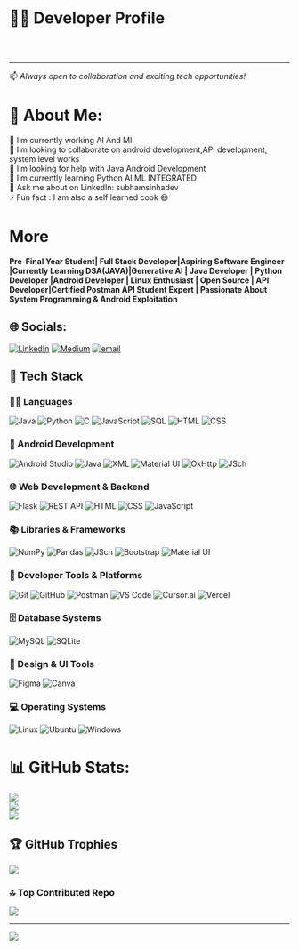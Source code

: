 # 👨‍💻 Developer Profile

<style>
@keyframes slide {
  0% { transform: translateX(100%); }
  100% { transform: translateX(-100%); }
}
.animated-text {
  display: inline-block;
  white-space: nowrap;
  overflow: hidden;
  animation: slide 12s linear infinite;
  font-weight: bold;
  font-size: 18px;
}
</style>

<div class="animated-text">
🚀 Full Stack Developer | 💻 Backend Developer | 🤖 Generative AI Enthusiast | ☕ Java Developer | 🐍 Python Developer | 📱 Android Developer | 🐧 Linux Enthusiast | 🌐 Open Source Contributor | 🔌 API Developer
</div>

---

📫 _Always open to collaboration and exciting tech opportunities!_



# 💫 About Me:
🔭 I’m currently working AI And Ml<br>👯 I’m looking to collaborate on android development,API development, system level works<br>🤝 I’m looking for help with Java Android Development<br>🌱 I’m currently learning Python AI ML INTEGRATED<br>💬 Ask me about on LinkedIn: subhamsinhadev<br>⚡ Fun fact : I am also a self learned cook 😅

# More
**Pre-Final Year Student| Full Stack Developer|Aspiring Software Engineer |Currently Learning DSA(JAVA)|Generative AI | Java Developer | Python Developer |Android Developer | Linux Enthusiast | Open Source | API Developer|Certified Postman API Student Expert |  Passionate About System Programming & Android Exploitation**

## 🌐 Socials:
[![LinkedIn](https://img.shields.io/badge/LinkedIn-%230077B5.svg?logo=linkedin&logoColor=white)](https://linkedin.com/in/subhamsinhadev) [![Medium](https://img.shields.io/badge/Medium-12100E?logo=medium&logoColor=white)](https://medium.com/@subhamsinhadev) [![email](https://img.shields.io/badge/Email-D14836?logo=gmail&logoColor=white)](mailto:subhamsinha9206@gmail.com) 

## 🚀 Tech Stack

### 🧑‍💻 Languages
![Java](https://img.shields.io/badge/Java-007396?style=for-the-badge&logo=openjdk&logoColor=white)
![Python](https://img.shields.io/badge/Python-3776AB?style=for-the-badge&logo=python&logoColor=white)
![C](https://img.shields.io/badge/C-00599C?style=for-the-badge&logo=c&logoColor=white)
![JavaScript](https://img.shields.io/badge/JavaScript-F7DF1E?style=for-the-badge&logo=javascript&logoColor=black)
![SQL](https://img.shields.io/badge/SQL-4479A1?style=for-the-badge&logo=mysql&logoColor=white)
![HTML](https://img.shields.io/badge/HTML5-E34F26?style=for-the-badge&logo=html5&logoColor=white)
![CSS](https://img.shields.io/badge/CSS3-1572B6?style=for-the-badge&logo=css3&logoColor=white)

### 📱 Android Development
![Android Studio](https://img.shields.io/badge/Android%20Studio-3DDC84?style=for-the-badge&logo=android-studio&logoColor=white)
![Java](https://img.shields.io/badge/Java-007396?style=for-the-badge&logo=java&logoColor=white)
![XML](https://img.shields.io/badge/XML-FF6600?style=for-the-badge&logo=xml&logoColor=white)
![Material UI](https://img.shields.io/badge/Material%20UI-0081CB?style=for-the-badge&logo=mui&logoColor=white)
![OkHttp](https://img.shields.io/badge/OkHttp3-000000?style=for-the-badge&logo=android&logoColor=white)
![JSch](https://img.shields.io/badge/JSch-4B8BBE?style=for-the-badge&logo=java&logoColor=white)

### 🌐 Web Development & Backend
![Flask](https://img.shields.io/badge/Flask-000000?style=for-the-badge&logo=flask&logoColor=white)
![REST API](https://img.shields.io/badge/REST-02569B?style=for-the-badge&logo=rest&logoColor=white)
![HTML](https://img.shields.io/badge/HTML5-E34F26?style=for-the-badge&logo=html5&logoColor=white)
![CSS](https://img.shields.io/badge/CSS3-1572B6?style=for-the-badge&logo=css3&logoColor=white)
![JavaScript](https://img.shields.io/badge/JavaScript-F7DF1E?style=for-the-badge&logo=javascript&logoColor=black)

### 📚 Libraries & Frameworks
![NumPy](https://img.shields.io/badge/NumPy-013243?style=for-the-badge&logo=numpy&logoColor=white)
![Pandas](https://img.shields.io/badge/Pandas-150458?style=for-the-badge&logo=pandas&logoColor=white)
![JSch](https://img.shields.io/badge/JSch-4B8BBE?style=for-the-badge&logo=java&logoColor=white)
![Bootstrap](https://img.shields.io/badge/Bootstrap-563D7C?style=for-the-badge&logo=bootstrap&logoColor=white)
![Material UI](https://img.shields.io/badge/Material%20UI-0081CB?style=for-the-badge&logo=mui&logoColor=white)

### 🧰 Developer Tools & Platforms
![Git](https://img.shields.io/badge/Git-F05032?style=for-the-badge&logo=git&logoColor=white)
![GitHub](https://img.shields.io/badge/GitHub-181717?style=for-the-badge&logo=github&logoColor=white)
![Postman](https://img.shields.io/badge/Postman-FF6C37?style=for-the-badge&logo=postman&logoColor=white)
![VS Code](https://img.shields.io/badge/VS%20Code-007ACC?style=for-the-badge&logo=visual-studio-code&logoColor=white)
![Cursor.ai](https://img.shields.io/badge/Cursor.ai-000000?style=for-the-badge&logo=github&logoColor=white)
![Vercel](https://img.shields.io/badge/Vercel-000000?style=for-the-badge&logo=vercel&logoColor=white)

### 🗄️ Database Systems
![MySQL](https://img.shields.io/badge/MySQL-4479A1?style=for-the-badge&logo=mysql&logoColor=white)
![SQLite](https://img.shields.io/badge/SQLite-003B57?style=for-the-badge&logo=sqlite&logoColor=white)

### 🎨 Design & UI Tools
![Figma](https://img.shields.io/badge/Figma-F24E1E?style=for-the-badge&logo=figma&logoColor=white)
![Canva](https://img.shields.io/badge/Canva-00C4CC?style=for-the-badge&logo=canva&logoColor=white)

### 💻 Operating Systems
![Linux](https://img.shields.io/badge/Linux-FCC624?style=for-the-badge&logo=linux&logoColor=black)
![Ubuntu](https://img.shields.io/badge/Ubuntu-E95420?style=for-the-badge&logo=ubuntu&logoColor=white)
![Windows](https://img.shields.io/badge/Windows-0078D6?style=for-the-badge&logo=windows&logoColor=white)
# 📊 GitHub Stats:
![](https://github-readme-stats.vercel.app/api?username=Subhamsinhadev&theme=dark&hide_border=false&include_all_commits=true&count_private=true)<br/>
![](https://nirzak-streak-stats.vercel.app/?user=Subhamsinhadev&theme=dark&hide_border=false)<br/>
![](https://github-readme-stats.vercel.app/api/top-langs/?username=Subhamsinhadev&theme=dark&hide_border=false&include_all_commits=true&count_private=true&layout=compact)

## 🏆 GitHub Trophies
![](https://github-profile-trophy.vercel.app/?username=Subhamsinhadev&theme=radical&no-frame=false&no-bg=false&margin-w=4)

### 🔝 Top Contributed Repo
![](https://github-contributor-stats.vercel.app/api?username=Subhamsinhadev&limit=5&theme=darcula&combine_all_yearly_contributions=true)

---
[![](https://visitcount.itsvg.in/api?id=Subhamsinhadev&icon=5&color=4)](https://visitcount.itsvg.in)
